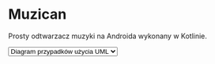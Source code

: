 # Muzican
Prosty odtwarzacz muzyki na Androida wykonany w Kotlinie.

<select>
  <option value="option1">Diagram przypadków użycia UML</option>
  <option value="option2">Option 2</option>
  <option value="option3">Option 3</option>
</select>
